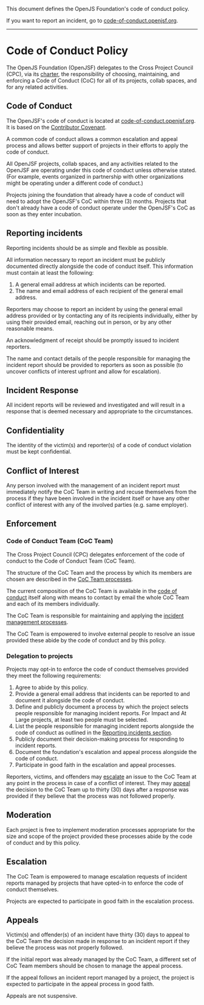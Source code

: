 This document defines the OpenJS Foundation's code of conduct policy.

If you want to report an incident, go to [code-of-conduct.openjsf.org][CoC].

***

# Code of Conduct Policy

The OpenJS Foundation (OpenJSF) delegates to the Cross Project Council (CPC), via its [charter][], the responsibility of choosing, maintaining, and enforcing a Code of Conduct (CoC) for all of its projects, collab spaces, and for any related activities.

## Code of Conduct

The OpenJSF's code of conduct is located at [code-of-conduct.openjsf.org][CoC]. It is based on the [Contributor Covenant](https://www.contributor-covenant.org/).

A common code of conduct allows a common escalation and appeal process and allows better support of projects in their efforts to apply the code of conduct.

All OpenJSF projects, collab spaces, and any activities related to the OpenJSF are operating under this code of conduct unless otherwise stated. (For example, events organized in partnership with other organizations might be operating under a different code of conduct.)

Projects joining the foundation that already have a code of conduct will need to adopt the OpenJSF's CoC within three (3) months. Projects that don't already have a code of conduct operate under the OpenJSF's CoC as soon as they enter incubation.

## Reporting incidents

Reporting incidents should be as simple and flexible as possible.

All information necessary to report an incident must be publicly documented directly alongside the code of conduct itself. This information must contain at least the following:

1. A general email address at which incidents can be reported.
2. The name and email address of each recipient of the general email address.

Reporters may choose to report an incident by using the general email address provided or by contacting any of its recipients individually, either by using their provided email, reaching out in person, or by any other reasonable means.

An acknowledgment of receipt should be promptly issued to incident reporters.

The name and contact details of the people responsible for managing the incident report should be provided to reporters as soon as possible (to uncover conflicts of interest upfront and allow for escalation).

## Incident Response

All incident reports will be reviewed and investigated and will result in a response that is deemed necessary and appropriate to the circumstances.

## Confidentiality

The identity of the victim(s) and reporter(s) of a code of conduct violation must be kept confidential.

## Conflict of Interest

Any person involved with the management of an incident report must immediately notify the CoC Team in writing and recuse themselves from the process if they have been involved in the incident itself or have any other conflict of interest with any of the involved parties (e.g. same employer).

## Enforcement

### Code of Conduct Team (CoC Team)

The Cross Project Council (CPC) delegates enforcement of the code of conduct to the Code of Conduct Team (CoC Team).

The structure of the CoC Team and the process by which its members are chosen are described in the [CoC Team processes][].

The current composition of the CoC Team is available in the [code of conduct][CoC] itself along with means to contact by email the whole CoC Team and each of its members individually.

The CoC Team is responsible for maintaining and applying the [incident management processes][].

The CoC Team is empowered to involve external people to resolve an issue provided these abide by the code of conduct and by this policy.

### Delegation to projects

Projects may opt-in to enforce the code of conduct themselves provided they meet the following requirements:

1. Agree to abide by this policy.
2. Provide a general email address that incidents can be reported to and document it alongside the code of conduct.
3. Define and publicly document a process by which the project selects people responsible for managing incident reports. For Impact and At Large projects, at least two people must be selected.
4. List the people responsible for managing incident reports alongside the code of conduct as outlined in the [Reporting incidents section](#reporting-incidents).
5. Publicly document their decision-making process for responding to incident reports.
6. Document the foundation's escalation and appeal process alongside the code of conduct.
7. Participate in good faith in the escalation and appeal processes.

Reporters, victims, and offenders may [escalate](#escalation) an issue to the CoC Team at any point in the process in case of a conflict of interest. They may [appeal](#appeals) the decision to the CoC Team up to thirty (30) days after a response was provided if they believe that the process was not followed properly.

## Moderation

Each project is free to implement moderation processes appropriate for the size and scope of the project provided these processes abide by the code of conduct and by this policy.

## Escalation

The CoC Team is empowered to manage escalation requests of incident reports managed by projects that have opted-in to enforce the code of conduct themselves.

Projects are expected to participate in good faith in the escalation process. 

## Appeals

Victim(s) and offender(s) of an incident have thirty (30) days to appeal to the CoC Team the decision made in response to an incident report if they believe the process was not properly followed.

If the initial report was already managed by the CoC Team, a different set of CoC Team members should be chosen to manage the appeal process.

If the appeal follows an incident report managed by a project, the project is expected to participate in the appeal process in good faith. 

Appeals are not suspensive.


[CoC]: https://code-of-conduct.openjsf.org/
[Charter]: https://github.com/openjs-foundation/cross-project-council/blob/main/CPC-CHARTER.md
[CoC Team processes]: https://github.com/openjs-foundation/cross-project-council/blob/main/conduct/COC_PROCESS_FOR_COC_TEAM.md
[incident management processes]:  https://github.com/openjs-foundation/cross-project-council/blob/main/conduct/COC_PROCESS_FOR_INCIDENT_MANAGEMENT.md